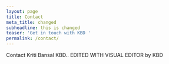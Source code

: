 ```yaml
---
layout: page
title: Contact
meta_title: changed
subheadline: this is changed
teaser: 'Get in touch with KBD '
permalink: /contact/
---
```

Contact Kriti Bansal KBD.. EDITED WITH VISUAL EDITOR by KBD